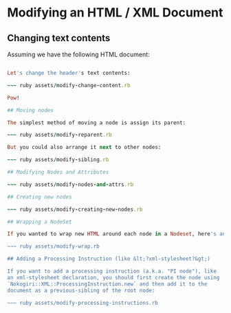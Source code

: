 # Modifying an HTML / XML Document

## Changing text contents

Assuming we have the following HTML document:

~~~ ruby assets/modify-setup.rb

Let's change the header's text contents:

~~~ ruby assets/modify-change-content.rb

Pow!

## Moving nodes

The simplest method of moving a node is assign its parent:

~~~ ruby assets/modify-reparent.rb

But you could also arrange it next to other nodes:

~~~ ruby assets/modify-sibling.rb

## Modifying Nodes and Attributes

~~~ ruby assets/modify-nodes-and-attrs.rb

## Creating new nodes

~~~ ruby assets/modify-creating-new-nodes.rb

## Wrapping a NodeSet

If you wanted to wrap new HTML around each node in a Nodeset, here's an example of how to do it:

~~~ ruby assets/modify-wrap.rb

## Adding a Processing Instruction (like &lt;?xml-stylesheet?&gt;)

If you want to add a processing instruction (a.k.a. "PI node"), like
an xml-stylesheet declaration, you should first create the node using
`Nokogiri::XML::ProcessingInstruction.new` and then add it to the
document as a previous-sibling of the root node:

~~~ ruby assets/modify-processing-instructions.rb

